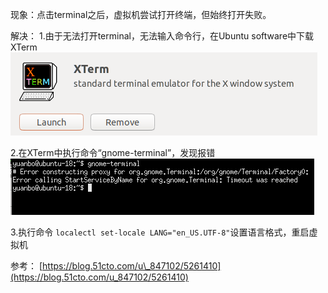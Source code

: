 现象：点击terminal之后，虚拟机尝试打开终端，但始终打开失败。

解决：
1.由于无法打开terminal，无法输入命令行，在Ubuntu software中下载XTerm
![image](images/6ab5rJ1R5RIFbp8r0xp3IqZPeCsshP2dLZzSA0vwbMA.png)

2.在XTerm中执行命令“gnome-terminal”，发现报错
![image](images/K0vb66xypKX_bkJCuO1oMxVh9asYJw8ugTZbVW580jg.png)

3.执行命令 `localectl set-locale LANG="en_US.UTF-8"`设置语言格式，重启虚拟机

参考：
[https://blog.51cto.com/u\_847102/5261410](https://blog.51cto.com/u_847102/5261410)